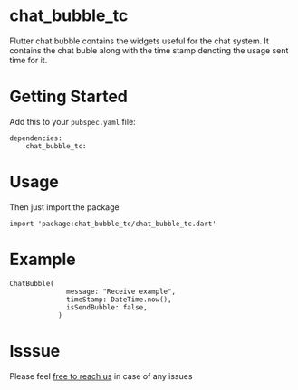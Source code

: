# chat_bubble_tc

Flutter chat bubble contains the widgets useful for the chat system. It contains the chat buble along with the time stamp denoting the usage sent time for it.

# Getting Started 
Add this to your `pubspec.yaml` file:

```
dependencies:
    chat_bubble_tc:
```

# Usage
Then just import the package
```
import 'package:chat_bubble_tc/chat_bubble_tc.dart'
```

# Example

```
ChatBubble(
              message: "Receive example",
              timeStamp: DateTime.now(),
              isSendBubble: false,
            )
```

# Isssue
Please feel [free to reach us](https://github.com/mobileteamticvic/chat_bubble_tc/issues) in case of any issues
